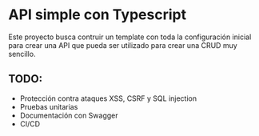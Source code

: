# API simple con Typescript

Este proyecto busca contruir un template con toda la configuración inicial para crear una API que pueda ser utilizado para crear una CRUD muy sencillo.

## TODO:

- Protección contra ataques XSS, CSRF y SQL injection
- Pruebas unitarias
- Documentación con Swagger
- CI/CD
